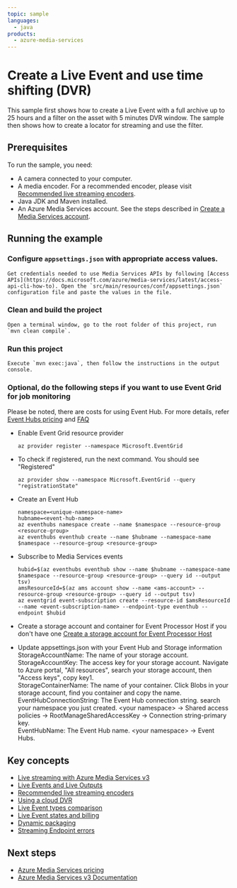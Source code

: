 ```yaml
---
topic: sample
languages:
  - java
products:
  - azure-media-services
---
```


# Create a Live Event and use time shifting (DVR)

This sample first shows how to create a Live Event with a full archive up to 25 hours and a filter on the asset with 5 minutes DVR window. The sample then shows how to create a locator for streaming and use the filter.

## Prerequisites

To run the sample, you need:

* A camera connected to your computer.
* A media encoder. For a recommended encoder, please visit [Recommended live streaming encoders](https://docs.microsoft.com/en-us/azure/media-services/latest/recommended-on-premises-live-encoders).
* Java JDK and Maven installed.
* An Azure Media Services account. See the steps described in [Create a Media Services account](https://docs.microsoft.com/azure/media-services/latest/create-account-cli-quickstart).

## Running the example

### Configure `appsettings.json` with appropriate access values.

    Get credentials needed to use Media Services APIs by following [Access APIs](https://docs.microsoft.com/azure/media-services/latest/access-api-cli-how-to). Open the `src/main/resources/conf/appsettings.json` configuration file and paste the values in the file.

### Clean and build the project

    Open a terminal window, go to the root folder of this project, run `mvn clean compile`.

### Run this project

    Execute `mvn exec:java`, then follow the instructions in the output console.

### Optional, do the following steps if you want to use Event Grid for job monitoring

Please be noted, there are costs for using Event Hub. For more details, refer [Event Hubs pricing](https://azure.microsoft.com/en-in/pricing/details/event-hubs/) and [FAQ](https://docs.microsoft.com/en-us/azure/event-hubs/event-hubs-faq#pricing)

* Enable Event Grid resource provider

  `az provider register --namespace Microsoft.EventGrid`

* To check if registered, run the next command. You should see "Registered"

  `az provider show --namespace Microsoft.EventGrid --query "registrationState"`

* Create an Event Hub

  `namespace=<unique-namespace-name>`\
  `hubname=<event-hub-name>`\
  `az eventhubs namespace create --name $namespace --resource-group <resource-group>`\
  `az eventhubs eventhub create --name $hubname --namespace-name $namespace --resource-group <resource-group>`

* Subscribe to Media Services events

  `hubid=$(az eventhubs eventhub show --name $hubname --namespace-name $namespace --resource-group <resource-group> --query id --output tsv)`\
  `amsResourceId=$(az ams account show --name <ams-account> --resource-group <resource-group> --query id --output tsv)`\
  `az eventgrid event-subscription create --resource-id $amsResourceId --name <event-subscription-name> --endpoint-type eventhub --endpoint $hubid`

* Create a storage account and container for Event Processor Host if you don't have one
  [Create a storage account for Event Processor Host
  ](https://docs.microsoft.com/en-us/azure/event-hubs/event-hubs-dotnet-standard-getstarted-send#create-a-storage-account-for-event-processor-host)

* Update appsettings.json with your Event Hub and Storage information
  StorageAccountName: The name of your storage account.\
  StorageAccountKey: The access key for your storage account. Navigate to Azure portal, "All resources", search your storage account, then "Access keys", copy key1.\
  StorageContainerName: The name of your container. Click Blobs in your storage account, find you container and copy the name.\
  EventHubConnectionString: The Event Hub connection string. search your namespace you just created. &lt;your namespace&gt; -&gt; Shared access policies -&gt; RootManageSharedAccessKey -&gt; Connection string-primary key.\
  EventHubName: The Event Hub name.  &lt;your namespace&gt; -&gt; Event Hubs.
  
## Key concepts

* [Live streaming with Azure Media Services v3](https://docs.microsoft.com/azure/media-services/latest/live-streaming-overview)
* [Live Events and Live Outputs](https://docs.microsoft.com/azure/media-services/latest/live-events-outputs-concept)
* [Recommended live streaming encoders](https://docs.microsoft.com/azure/media-services/latest/recommended-on-premises-live-encoders)
* [Using a cloud DVR](https://docs.microsoft.com/azure/media-services/latest/live-event-cloud-dvr)
* [Live Event types comparison](https://docs.microsoft.com/azure/media-services/latest/live-event-types-comparison)
* [Live Event states and billing](https://docs.microsoft.com/azure/media-services/latest/live-event-states-billing)
* [Dynamic packaging](https://docs.microsoft.com/azure/media-services/latest/dynamic-packaging-overview)
* [Streaming Endpoint errors](https://docs.microsoft.com/azure/media-services/latest/streaming-endpoint-error-codes)

## Next steps

* [Azure Media Services pricing](https://azure.microsoft.com/pricing/details/media-services/)
* [Azure Media Services v3 Documentation](https://docs.microsoft.com/azure/media-services/latest/)
